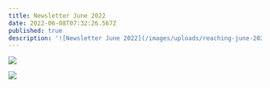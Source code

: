 ```yaml
---
title: Newsletter June 2022
date: 2022-06-08T07:32:26.567Z
published: true
description: '![Newsletter June 2022](/images/uploads/reaching-june-2022_1.png)'
---
```

![](/images/uploads/reaching-june-2022-2.png)

![](/images/uploads/reaching-june-2022-3.png)
